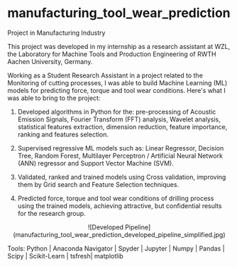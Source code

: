 # manufacturing_tool_wear_prediction
Project in Manufacturing Industry

This project was developed in my internship as a research assistant at WZL, the Laboratory for Machine Tools and Production Engineering of RWTH Aachen University, Germany. 

Working as a Student Research Assistant in a project related to the Monitoring of cutting processes, I was able to build Machine Learning (ML) models for predicting force, torque and tool wear conditions. Here's what I was able to bring to the project:

1. Developed algorithms in Python for the: pre-processing of Acoustic Emission Signals, Fourier Transform (FFT) analysis, Wavelet analysis, statistical features extraction, dimension reduction, feature importance, ranking and features selection.

2. Supervised regressive ML models such as: Linear Regressor, Decision Tree, Random Forest, Multilayer Perceptron / Artificial Neural Network (ANN) regressor and Support Vector Machine (SVM).

3. Validated, ranked and trained models using Cross validation, improving them by Grid search and Feature Selection techniques.

4. Predicted force, torque and tool wear conditions of drilling process using the trained models, achieving attractive, but confidential results for the research group.

<p align="center">
![Developed Pipeline](manufacturing_tool_wear_prediction_developed_pipeline_simplified.jpg)
</p>
  
Tools: Python | Anaconda Navigator | Spyder | Jupyter | Numpy | Pandas | Scipy | Scikit-Learn | tsfresh| matplotlib

